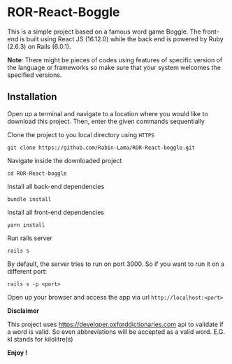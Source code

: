 # ROR-React-Boggle

This is a simple project based on a famous word game Boggle. The front-end is built using React JS (16.12.0)
while the back end is powered by Ruby (2.6.3) on Rails (6.0.1).

**Note**: There might be pieces of codes using features of specific version of the language or frameworks
so make sure that your system welcomes the specified versions. 

## Installation

Open up a terminal and navigate to a location where you would like to download this project.
Then, enter the given commands sequentially

Clone the project to you local directory using `HTTPS`

```
git clone https://github.com/Rabin-Lama/ROR-React-boggle.git
```

Navigate inside the downloaded project

```
cd ROR-React-boggle
```

Install all back-end dependencies

```
bundle install
```

Install all front-end dependencies

```
yarn install
```

Run rails server

```
rails s
```

By default,  the server tries to run on port 3000.
So if you want to run it on a different port:

```
rails s -p <port>
```

Open up your browser and access the app via url `http://localhost:<port>`

**Disclaimer**

This project uses https://developer.oxforddictionaries.com
api to validate if a word is valid. So even abbreviations will
be accepted as a valid word. E.G. kl stands for kilolitre(s)

**Enjoy !**